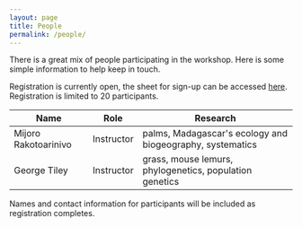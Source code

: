 ```yaml
---
layout: page
title: People
permalink: /people/
---
```


There is a great mix of people participating in the workshop. Here is some simple information to help keep in touch.

Registration is currently open, the sheet for sign-up can be accessed [here](https://docs.google.com/spreadsheets/d/1f9kerQjBFAM1nZ_JDCo0qnTWBLaIEPsaoarXmLnSRxw/edit?usp=sharing). Registration is limited to 20 participants.

| Name                                        |Role       | Research                                                       |
|---------------------------------------------|-----------|----------------------------------------------------------------|
| Mijoro Rakotoarinivo                        |Instructor | palms, Madagascar's ecology and biogeography, systematics      |
| George Tiley                                |Instructor | grass, mouse lemurs, phylogenetics, population genetics        |

Names and contact information for participants will be included as registration completes.
